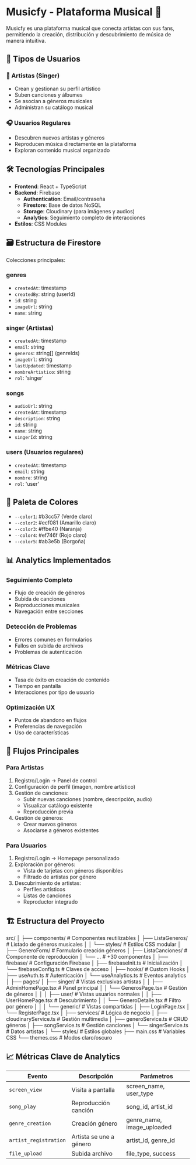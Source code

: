 # Musicfy - Plataforma Musical 🎵  

Musicfy es una plataforma musical que conecta artistas con sus fans, permitiendo la creación, distribución y descubrimiento de música de manera intuitiva.  

## 🔐 Tipos de Usuarios  

### 🎤 Artistas (Singer)  
- Crean y gestionan su perfil artístico  
- Suben canciones y álbumes  
- Se asocian a géneros musicales  
- Administran su catálogo musical  

### 🎧 Usuarios Regulares  
- Descubren nuevos artistas y géneros  
- Reproducen música directamente en la plataforma  
- Exploran contenido musical organizado  

## 🛠️ Tecnologías Principales  

- **Frontend**: React + TypeScript  
- **Backend**: Firebase  
  - **Authentication**: Email/contraseña  
  - **Firestore**: Base de datos NoSQL  
  - **Storage**: Cloudinary (para imágenes y audios)  
  - **Analytics**: Seguimiento completo de interacciones  
- **Estilos**: CSS Modules  

## 🗃️ Estructura de Firestore  

Colecciones principales:  

### **genres**  
- `createdAt`: timestamp  
- `createdBy`: string (userId)  
- `id`: string  
- `imageUrl`: string  
- `name`: string  

### **singer (Artistas)**  
- `createdAt`: timestamp  
- `email`: string  
- `generos`: string[] (genreIds)  
- `imageUrl`: string  
- `lastUpdated`: timestamp  
- `nombreArtistico`: string  
- `rol`: 'singer'  

### **songs**  
- `audioUrl`: string  
- `createdAt`: timestamp  
- `description`: string  
- `id`: string  
- `name`: string  
- `singerId`: string  

### **users (Usuarios regulares)**  
- `createdAt`: timestamp  
- `email`: string  
- `nombre`: string  
- `rol`: 'user'  

## 🎨 Paleta de Colores  

- `--color1`: #b3cc57 (Verde claro)  
- `--color2`: #ecf081 (Amarillo claro)  
- `--color3`: #ffbe40 (Naranja)  
- `--color4`: #ef746f (Rojo claro)  
- `--color5`: #ab3e5b (Borgoña)  

## 📊 Analytics Implementados  

### Seguimiento Completo  
- Flujo de creación de géneros  
- Subida de canciones  
- Reproducciones musicales  
- Navegación entre secciones  

### Detección de Problemas  
- Errores comunes en formularios  
- Fallos en subida de archivos  
- Problemas de autenticación  

### Métricas Clave  
- Tasa de éxito en creación de contenido  
- Tiempo en pantalla  
- Interacciones por tipo de usuario  

### Optimización UX  
- Puntos de abandono en flujos  
- Preferencias de navegación  
- Uso de características  

## 🚀 Flujos Principales  

### Para Artistas  
1. Registro/Login → Panel de control  
2. Configuración de perfil (imagen, nombre artístico)  
3. Gestión de canciones:  
   - Subir nuevas canciones (nombre, descripción, audio)  
   - Visualizar catálogo existente  
   - Reproducción previa  
4. Gestión de géneros:  
   - Crear nuevos géneros  
   - Asociarse a géneros existentes  

### Para Usuarios  
1. Registro/Login → Homepage personalizado  
2. Exploración por géneros:  
   - Vista de tarjetas con géneros disponibles  
   - Filtrado de artistas por género  
3. Descubrimiento de artistas:  
   - Perfiles artísticos  
   - Listas de canciones  
   - Reproductor integrado  

## 🏗️ Estructura del Proyecto  

src/
│
├── components/               # Componentes reutilizables
│   ├── ListaGeneros/         # Listado de géneros musicales
│   │   └── styles/           # Estilos CSS modular
│   ├── GeneroForm/           # Formulario creación géneros
│   ├── ListaCanciones/       # Componente de reproducción
│   └── ...                   # +30 componentes
│
├── firebase/                 # Configuración Firebase
│   ├── firebaseInit.ts       # Inicialización
│   └── firebaseConfig.ts     # Claves de acceso
│
├── hooks/                    # Custom Hooks
│   ├── useAuth.ts            # Autenticación
│   └── useAnalytics.ts       # Eventos analytics
│
├── pages/
│   ├── singer/               # Vistas exclusivas artistas
│   │   ├── AdminHomePage.tsx # Panel principal
│   │   └── GenerosPage.tsx   # Gestión de géneros
│   │
│   ├── user/                 # Vistas usuarios normales
│   │   ├── UserHomePage.tsx  # Descubrimiento
│   │   └── GeneroDetalle.tsx # Filtro por género
│   │
│   └── generic/              # Vistas compartidas
│       ├── LoginPage.tsx
│       └── RegisterPage.tsx
│
├── services/                 # Lógica de negocio
│   ├── cloudinaryService.ts  # Gestión multimedia
│   ├── generoService.ts      # CRUD géneros
│   ├── songService.ts        # Gestión canciones
│   └── singerService.ts      # Datos artistas
│
└── styles/                   # Estilos globales
    ├── main.css              # Variables CSS
    └── themes.css            # Modos claro/oscuro


## 📈 Métricas Clave de Analytics  

| Evento               | Descripción                     | Parámetros                     |  
|----------------------|---------------------------------|--------------------------------|  
| `screen_view`        | Visita a pantalla               | screen_name, user_type         |  
| `song_play`          | Reproducción canción            | song_id, artist_id             |  
| `genre_creation`     | Creación género                 | genre_name, image_uploaded     |  
| `artist_registration`| Artista se une a género         | artist_id, genre_id            |  
| `file_upload`       | Subida archivo                  | file_type, success             |  
